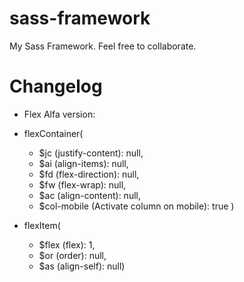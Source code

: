 # sass-framework

My Sass Framework. Feel free to collaborate.

# Changelog

- Flex Alfa version:
- flexContainer(

  - \$jc (justify-content): null,
  - \$ai (align-items): null,
  - \$fd (flex-direction): null,
  - \$fw (flex-wrap): null,
  - \$ac (align-content): null,
  - \$col-mobile (Activate column on mobile): true )

- flexItem(
  - \$flex (flex): 1,
  - \$or (order): null,
  - \$as (align-self): null)
